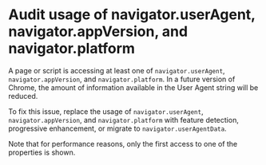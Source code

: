 # Audit usage of navigator.userAgent, navigator.appVersion, and navigator.platform

A page or script is accessing at least one of `navigator.userAgent`, `navigator.appVersion`, and `navigator.platform`.
In a future version of Chrome, the amount of information available in the User Agent string will be reduced.

To fix this issue, replace the usage of `navigator.userAgent`, `navigator.appVersion`, and `navigator.platform` with feature detection, progressive enhancement, or migrate to `navigator.userAgentData`.

Note that for performance reasons, only the first access to one of the properties is shown.
